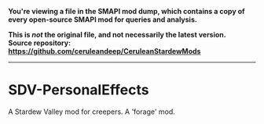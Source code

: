 **You're viewing a file in the SMAPI mod dump, which contains a copy of every open-source SMAPI mod
for queries and analysis.**

**This is _not_ the original file, and not necessarily the latest version.**  
**Source repository: https://github.com/ceruleandeep/CeruleanStardewMods**

----

# SDV-PersonalEffects
A Stardew Valley mod for creepers. A 'forage' mod.
